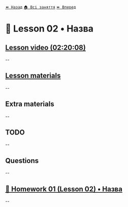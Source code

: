 ﻿[`⏪ Назад`]()  [`🏠 Всі заняття`](../../readme.md)  [`⏩ Вперед`]()

# 📗 Lesson 02 • Назва

## [Lesson video (02:20:08)]()

--

## [Lesson materials]()

--

## Extra materials

--

## TODO
--

## Questions
--

## [📕 Homework 01 (Lesson 02) • Назва]()
--